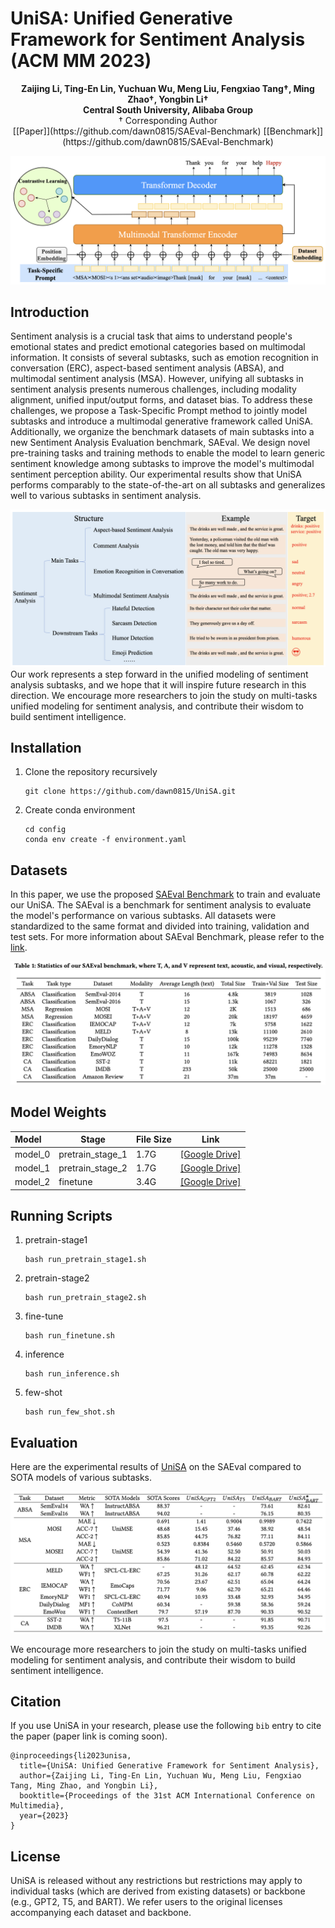 # UniSA: Unified Generative Framework for Sentiment Analysis (ACM MM 2023)
<div align="center">
<strong>Zaijing Li, Ting-En Lin, Yuchuan Wu, Meng Liu, Fengxiao Tang†, Ming Zhao†, Yongbin Li† </strong> 
</div>
<div align="center">
<strong>Central South University, Alibaba Group</strong>
</div>
<div align="center">
† Corresponding Author
</div>
<div align="center">
[[Paper]](https://github.com/dawn0815/SAEval-Benchmark)         [[Benchmark]](https://github.com/dawn0815/SAEval-Benchmark)
</div>


![image](https://github.com/dawn0815/UniSA/blob/master/f1.png)

## Introduction
Sentiment analysis is a crucial task that aims to understand people's emotional states and predict emotional categories based on multimodal information. It consists of several subtasks, such as emotion recognition in conversation (ERC), aspect-based sentiment analysis (ABSA), and multimodal sentiment analysis (MSA). However, unifying all subtasks in sentiment analysis presents numerous challenges, including modality alignment, unified input/output forms, and dataset bias. To address these challenges, we propose a Task-Specific Prompt method to jointly model subtasks and introduce a multimodal generative framework called UniSA. Additionally, we organize the benchmark datasets of main subtasks into a new Sentiment Analysis Evaluation benchmark, SAEval. We design novel pre-training tasks and training methods to enable the model to learn generic sentiment knowledge among subtasks to improve the model's multimodal sentiment perception ability. Our experimental results show that UniSA performs comparably to the state-of-the-art on all subtasks and generalizes well to various subtasks in sentiment analysis. 

![image](https://github.com/dawn0815/UniSA/blob/master/p2.png)
Our work represents a step forward in the unified modeling of sentiment analysis subtasks, and we hope that it will inspire future research in this direction. We encourage more researchers to join the study on multi-tasks unified modeling for sentiment analysis, and contribute their wisdom to build sentiment intelligence.

## Installation

1. Clone the repository recursively
    ```
    git clone https://github.com/dawn0815/UniSA.git
    ```

2. Create conda environment
    ```
    cd config
    conda env create -f environment.yaml
    ```
## Datasets
In this paper, we use the proposed [SAEval Benchmark](https://github.com/dawn0815/SAEval-Benchmark) to train and evaluate our UniSA. The SAEval is a benchmark for sentiment analysis to evaluate the model's performance on various subtasks. All datasets were standardized to the same format and divided into training, validation and test sets. For more information about SAEval Benchmark, please refer to the [link](https://github.com/dawn0815/SAEval-Benchmark).

![image](https://github.com/dawn0815/SAEval-Benchmark/blob/master/p1.png)

## Model Weights 
| Model                 | Stage                          | File Size              | Link                                                        |
| :-------------------- | -------------------------------|----------------------- | ----------------------------------------------------------- |
| model_0 |  pretrain_stage_1  |   1.7G  |  [[Google Drive]](https://drive.google.com/file/d/1BCiJV_dg3WmWX1N29KEVHQSn5woGVPTD/view?usp=sharing) |
| model_1 |  pretrain_stage_2  |   1.7G  |  [[Google Drive]](https://drive.google.com/file/d/1hq_ZN0xBlpkgep8HwK_fq2X5IEknuxm3/view?usp=sharing) |
| model_2 |  finetune          |   3.4G  |  [[Google Drive]](https://drive.google.com/file/d/14mwftx3Q7oczECVCWDFktbPaIK8ly53E/view?usp=sharing) |

## Running Scripts

1. pretrain-stage1
    ```
    bash run_pretrain_stage1.sh
    ```
    
2. pretrain-stage2
    ```
    bash run_pretrain_stage2.sh
    ```
        
3. fine-tune
    ```
    bash run_finetune.sh
    ```
    
4. inference
    ```
    bash run_inference.sh
    ```
        
5. few-shot
    ```
    bash run_few_shot.sh
    ```
    
## Evaluation
Here are the experimental results of [UniSA](https://github.com/dawn0815/UniSA) on the SAEval compared to SOTA models of various subtasks. 

![pdf](https://github.com/dawn0815/SAEval-Benchmark/blob/master/p5.png)

We encourage more researchers to join the study on multi-tasks unified modeling for sentiment analysis, and contribute their wisdom to build sentiment intelligence.

## Citation
If you use UniSA in your research, please use the following `bib` entry to cite the paper (paper link is coming soon).
```
@inproceedings{li2023unisa,
  title={UniSA: Unified Generative Framework for Sentiment Analysis},
  author={Zaijing Li, Ting-En Lin, Yuchuan Wu, Meng Liu, Fengxiao Tang, Ming Zhao, and Yongbin Li},
  booktitle={Proceedings of the 31st ACM International Conference on Multimedia},
  year={2023}
}
```

## License
UniSA is released without any restrictions but restrictions may apply to individual tasks (which are derived from existing datasets) or backbone (e.g., GPT2, T5, and BART). We refer users to the original licenses accompanying each dataset and backbone.



